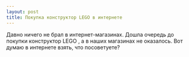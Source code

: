 ```yaml
---
layout: post 
title: Покупка конструктор LEGO в интернете 
--- 
```

Давно ничего не брал в интернет-магазинах. Дошла очередь до покупки конструктор LEGO , а в наших магазинах не оказалось. Вот думаю в интернете взять, что посоветуете?